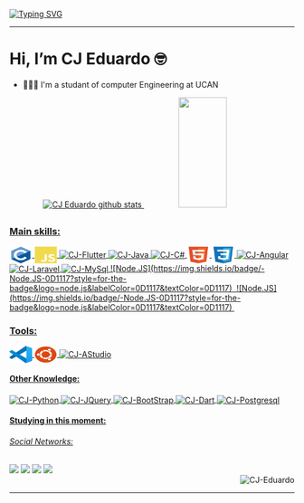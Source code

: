 [![Typing SVG](https://readme-typing-svg.herokuapp.com/?color=0091ea&size=30&center=true&vCenter=true&width=1000&lines=HI,+MY+NAME+is+CJ+Eduardo;I+study+Computer+Engineering+at+UCAN;Be+Welcome! )](https://git.io/typing-svg)

*****
# Hi, I’m CJ Eduardo 🤓

- 🧑🏽‍🎓 I'm a studant of computer Engineering at UCAN

<!--<div align="center">
<br><p align="centre"><b>Visitors Count</b></p>  
<p align="center"><img align="center" src="https://profile-counter.glitch.me/cjeduardo/count.svg" /></p> 
<br></div>-->

<!--<img width=100% src="https://capsule-render.vercel.app/api?type=waving&color=0091ea&height=140&section=header&text=José Eduardo CJ&fontSize=30&fontColor=fff&animation=twinkling&fontAlignY=30"/>-->


<!-- Graficos Stats-->
<div align="center">
  <a href="https://github.com/cjeduardo"/>
  
  <img width="49%" height="195px" src="https://github-readme-stats.vercel.app/api?username=cjeduardo&show_icons=true&theme=dark&count_private=true&hide_border=true&title_color=009688&icon_color=009688&text_color=0091ea&bg_color=0d1117" alt="CJ Eduardo github stats" />
  
  <img width="41%" height="195px" src="https://github-readme-stats.vercel.app/api/top-langs/?username=cjeduardo&layout=compact&theme=dark&hide_border=true&title_color=009688&text_color=0091ea&bg_color=0d1117" />
</div>
<!-- End Graficos Stats-->

<!--![Contribution](https://activity-graph.herokuapp.com/graph?username=cjeduardo&theme=gotham&hide_border=true&area=true)
<p align="center">
  <img src="https://github-profile-trophy.vercel.app/?username=cjeduardo&theme=dracula&row=2&no-bg=true&column=3&margin-w=15&margin-h=15" />
</p>-->
##

<!--  <img align="right" alt="CJ_Eduardo-pic" height="150" style="border-radius:50px;" src="https://avatars.githubusercontent.com/u/91516012?s=400&u=ddd62a3887f1e38404bf6ebc0ba28d01f60e4759&v=4">-->

  
### Main skills:
<img align="center" alt="CJ-C" height="30" width="40" src="https://raw.githubusercontent.com/devicons/devicon/master/icons/c/c-original.svg">
  <img align="center" alt="CJ-Js" height="30" width="40" src="https://raw.githubusercontent.com/devicons/devicon/master/icons/javascript/javascript-plain.svg">
<img align="center" alt="CJ-Flutter" height="30" width="40" src="https://cdn.jsdelivr.net/gh/devicons/devicon/icons/flutter/flutter-original.svg" />
<img  align="center" alt="CJ-Java" height="30" width="40" src="https://cdn.jsdelivr.net/gh/devicons/devicon/icons/java/java-original-wordmark.svg" />
<img   align="center" alt="CJ-C#" height="30" width="40" src="https://cdn.jsdelivr.net/gh/devicons/devicon/icons/csharp/csharp-original.svg" />
  <img align="center" alt="CJ-HTML" height="30" width="40" src="https://raw.githubusercontent.com/devicons/devicon/master/icons/html5/html5-original.svg">
  <img align="center" alt="CJ-CSS" height="30" width="40" src="https://raw.githubusercontent.com/devicons/devicon/master/icons/css3/css3-original.svg">
<img align="center" alt="CJ-Angular" height="30" src="https://cdn.jsdelivr.net/gh/devicons/devicon/icons/angularjs/angularjs-original.svg" />
<img align="center" alt="CJ-Laravel" height="30" width="40" src="https://cdn.jsdelivr.net/gh/devicons/devicon/icons/laravel/laravel-plain-wordmark.svg" />   
<img align="center" alt="CJ-MySql" height="30" width="40" src="https://cdn.jsdelivr.net/gh/devicons/devicon/icons/mysql/mysql-original-wordmark.svg" />
![Node.JS](https://img.shields.io/badge/-Node.JS-0D1117?style=for-the-badge&logo=node.js&labelColor=0D1117&textColor=0D1117)&nbsp;
![Node.JS](https://img.shields.io/badge/-Node.JS-0D1117?style=for-the-badge&logo=node.js&labelColor=0D1117&textColor=0D1117)&nbsp;

### Tools:
  <img align="center" alt="CJ-VSCode" height="30" width="40" src="https://raw.githubusercontent.com/devicons/devicon/master/icons/vscode/vscode-original.svg">
 <img align="center" alt="CJ-Ubuntu" height="30" width="40" src="https://raw.githubusercontent.com/devicons/devicon/master/icons/ubuntu/ubuntu-plain.svg">
<img align="center" alt="CJ-AStudio" height="30" width="40" src="https://cdn.jsdelivr.net/gh/devicons/devicon/icons/androidstudio/androidstudio-original.svg" />

#### Other Knowledge:
<img align="center" alt="CJ-Python" height="30" width="40" src="https://cdn.jsdelivr.net/gh/devicons/devicon/icons/python/python-original.svg" />         
<img align="center" alt="CJ-JQuery" height="30" width="40" src="https://cdn.jsdelivr.net/gh/devicons/devicon/icons/jquery/jquery-plain-wordmark.svg" />
<img align="center" alt="CJ-BootStrap" height="30" width="40" src="https://cdn.jsdelivr.net/gh/devicons/devicon/icons/bootstrap/bootstrap-original-wordmark.svg" />        
<img align="center" alt="CJ-Dart" height="30" width="40" src="https://cdn.jsdelivr.net/gh/devicons/devicon/icons/dart/dart-original.svg" />
<img align="center" alt="CJ-Postgresql" height="30" width="40" src="https://cdn.jsdelivr.net/gh/devicons/devicon/icons/postgresql/postgresql-original-wordmark.svg" />
          
 
#### Studying in this moment:



###### Social Networks:
<div align="lefft">
    <a href="www.linkedin.com/in/cjeduardo-prog/" target="_blank"><img src="https://img.shields.io/badge/-LinkedIn-%230077B5?style=for-the-badge&logo=linkedin&logoColor=white" target="_blank"></a>   
  <a href="https://twitter.com/cjeduardo_prog/" target="_blank"><img src="https://img.shields.io/badge/Twitter-1DA1F2?style=for-the-badge&logo=twitter&logoColor=white" target="_blank"></a>
  <a href="https://www.instagram.com/cjeduardo_prog/" target="_blank"><img src="https://img.shields.io/badge/-Instagram-%23E4405F?style=for-the-badge&logo=instagram&logoColor=white" target="_blank"></a>
  <a href = "mailto:cjeduardo.prog@gmail.com"><img src="https://img.shields.io/badge/-Gmail-%23333?style=for-the-badge&logo=gmail&logoColor=white" target="_blank"></a>
  
</div>


<div align="right"><img src="https://komarev.com/ghpvc/?username=cjeduardo&color=blue" alt="CJ-Eduardo" /></div>

*****




